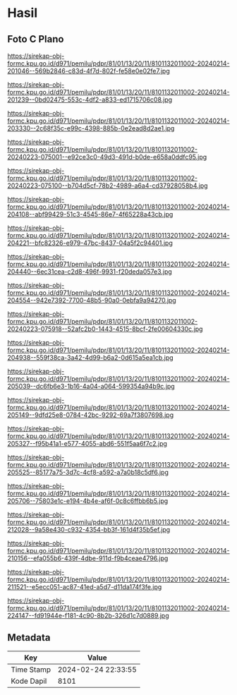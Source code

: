# Hasil

## Foto C Plano

https://sirekap-obj-formc.kpu.go.id/d971/pemilu/pdpr/81/01/13/20/11/8101132011002-20240214-201046--569b2846-c83d-4f7d-802f-fe58e0e02fe7.jpg

https://sirekap-obj-formc.kpu.go.id/d971/pemilu/pdpr/81/01/13/20/11/8101132011002-20240214-201239--0bd02475-553c-4df2-a833-ed1715706c08.jpg

https://sirekap-obj-formc.kpu.go.id/d971/pemilu/pdpr/81/01/13/20/11/8101132011002-20240214-203330--2c68f35c-e99c-4398-885b-0e2ead8d2ae1.jpg

https://sirekap-obj-formc.kpu.go.id/d971/pemilu/pdpr/81/01/13/20/11/8101132011002-20240223-075001--e92ce3c0-49d3-491d-b0de-e658a0ddfc95.jpg

https://sirekap-obj-formc.kpu.go.id/d971/pemilu/pdpr/81/01/13/20/11/8101132011002-20240223-075100--b704d5cf-78b2-4989-a6a4-cd37928058b4.jpg

https://sirekap-obj-formc.kpu.go.id/d971/pemilu/pdpr/81/01/13/20/11/8101132011002-20240214-204108--abf99429-51c3-4545-86e7-4f65228a43cb.jpg

https://sirekap-obj-formc.kpu.go.id/d971/pemilu/pdpr/81/01/13/20/11/8101132011002-20240214-204221--bfc82326-e979-47bc-8437-04a5f2c94401.jpg

https://sirekap-obj-formc.kpu.go.id/d971/pemilu/pdpr/81/01/13/20/11/8101132011002-20240214-204440--6ec31cea-c2d8-496f-9931-f20deda057e3.jpg

https://sirekap-obj-formc.kpu.go.id/d971/pemilu/pdpr/81/01/13/20/11/8101132011002-20240214-204554--942e7392-7700-48b5-90a0-0ebfa9a94270.jpg

https://sirekap-obj-formc.kpu.go.id/d971/pemilu/pdpr/81/01/13/20/11/8101132011002-20240223-075918--52afc2b0-1443-4515-8bcf-2fe00604330c.jpg

https://sirekap-obj-formc.kpu.go.id/d971/pemilu/pdpr/81/01/13/20/11/8101132011002-20240214-204938--559f38ca-3a42-4d99-b6a2-0d615a5ea1cb.jpg

https://sirekap-obj-formc.kpu.go.id/d971/pemilu/pdpr/81/01/13/20/11/8101132011002-20240214-205039--dc6fb6e3-1b16-4a04-a064-599354a94b9c.jpg

https://sirekap-obj-formc.kpu.go.id/d971/pemilu/pdpr/81/01/13/20/11/8101132011002-20240214-205149--9dfd25e8-0784-42bc-9292-69a7f3807698.jpg

https://sirekap-obj-formc.kpu.go.id/d971/pemilu/pdpr/81/01/13/20/11/8101132011002-20240214-205327--f95b41a1-e577-4055-abd6-551f5aa6f7c2.jpg

https://sirekap-obj-formc.kpu.go.id/d971/pemilu/pdpr/81/01/13/20/11/8101132011002-20240214-205525--85177a75-3d7c-4cf8-a592-a7a0b18c5df6.jpg

https://sirekap-obj-formc.kpu.go.id/d971/pemilu/pdpr/81/01/13/20/11/8101132011002-20240214-205706--75803e1c-e194-4b4e-af6f-0c8c6ffbb6b5.jpg

https://sirekap-obj-formc.kpu.go.id/d971/pemilu/pdpr/81/01/13/20/11/8101132011002-20240214-212028--9a58e430-c932-4354-bb3f-161d4f35b5ef.jpg

https://sirekap-obj-formc.kpu.go.id/d971/pemilu/pdpr/81/01/13/20/11/8101132011002-20240214-210156--efa055b6-439f-4dbe-911d-f9b4ceae4796.jpg

https://sirekap-obj-formc.kpu.go.id/d971/pemilu/pdpr/81/01/13/20/11/8101132011002-20240214-211521--e5ecc051-ac87-41ed-a5d7-d11da174f3fe.jpg

https://sirekap-obj-formc.kpu.go.id/d971/pemilu/pdpr/81/01/13/20/11/8101132011002-20240214-224147--fd91944e-f181-4c90-8b2b-326d1c7d0889.jpg


## Metadata

| Key        | Value               |
| ---------- | ------------------- |
| Time Stamp | 2024-02-24 22:33:55 |
| Kode Dapil | 8101                |



